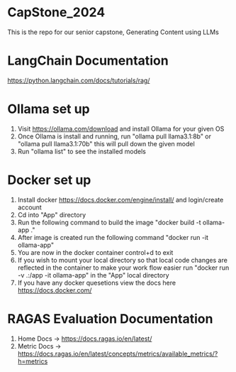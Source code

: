 # CapStone_2024

This is the repo for our senior capstone, Generating Content using LLMs

# LangChain Documentation

https://python.langchain.com/docs/tutorials/rag/

# Ollama set up

1. Visit https://ollama.com/download and install Ollama for your given OS
2. Once Ollama is install and running, run "ollama pull llama3.1:8b" or "ollama pull llama3.1:70b" this will pull down the given model
3. Run "ollama list" to see the installed models

# Docker set up

1. Install docker https://docs.docker.com/engine/install/ and login/create account
2. Cd into "App" directory
3. Run the following command to build the image "docker build -t ollama-app ."
4. After image is created run the following command "docker run -it ollama-app"
5. You are now in the docker container control+d to exit
6. If you wish to mount your local directory so that local code changes are reflected 
in the container to make your work flow easier run "docker run -v .:/app -it ollama-app" 
in the "App" local directory
7. If you have any docker quesetions view the docs here https://docs.docker.com/

# RAGAS Evaluation Documentation
1. Home Docs -> https://docs.ragas.io/en/latest/
2. Metric Docs -> https://docs.ragas.io/en/latest/concepts/metrics/available_metrics/?h=metrics
